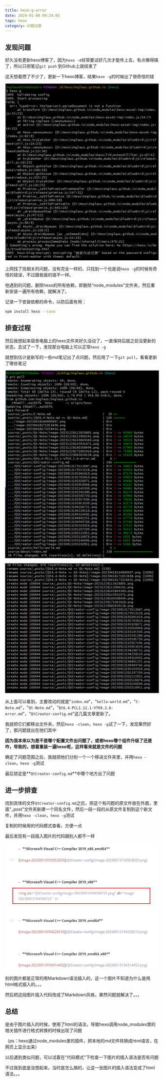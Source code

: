 ```yaml
---
title: hexo-g-error
date: 2024-01-08 09:24:03
tags: hexo
category: 问题记录
---
```


## 发现问题

好久没有更新hexo博客了，因为`hexo -d`经常要试好几次才能传上去，有点懒得搞了，所以只把笔记`git push` 到Github上就结束了

这天想着攒了不少了，更新一下hexo博客，结果`hexo -g`的时候出了很奇怪的错

![image-20240108093022287](hexo-g-error/image-20240108093022287.png)

上网找了找相关的问题，没有完全一样的，只找到一个也是说`hexo -g`的时候有奇怪的错误，不过跟我报的错不一样。

他遇到的问题，删除hexo的所有依赖，即删除“node_modules”文件夹，然后重新安装一遍所有依赖，就解决了。

记录一下安装依赖的命令，以防后面有用：

```bash
npm install hexo --save
```

## 排查过程

然后我想起来宿舍电脑上的hexo文件夹好久没动了，一直保持后就之前没更新的状态，去试了一下，发现那台电脑上可以正常`hexo -g`

就想到估计是新写的一些md笔记出了点问题，然后用了一下`git pull`，看看更新了哪些笔记

![~0W7A6FM3DA_OXK5_VD2L5U](hexo-g-error/0W7A6FM3DA_OXK5_VD2L5U.png)

![image-20240108094253175](hexo-g-error/image-20240108094253175.png)

从上面可以看到，主要改动的就是"`index.md`"，"`hello-world.md`"，"`C-Note.md`"，"`Qt-Note.md`"，"`Qt6.4-PCL1.12.1-VTK9.2.6-error.md`"，"`QtCreator-config.md`"这几篇文章更新了。

我就把它们都移出文件夹，然后`hexo -clean`，`hexo -g`试了一下，发现果然好了，那问题就出在他们其中

**因为我本来以为是不是哪个配置文件出问题了，或者hexo哪个组件升级了还是咋，导致的，想着重装一遍hexo呢，这样看来就是文件的问题**

确定了问题范围之后，我就把他们分别一个一个移进文件夹里，并用`hexo -clean`，`hexo -g`测试

最后锁定是**`QtCreator-config.md`**中哪个地方出了问题

## 进一步排查

找到具体的文件`QtCreator-config.md`之后，把这个有问题的原文件放在外面，里面"_post"文件夹新建一个同名文件，然后一段一段的从原文件复制到这个新文件，并用`hexo -clean`，`hexo -g`测试

复制的时候用的代码模式查看，方便一点

最后发现有一段插入图片的代码跟别人都不一样

![image-20240108095825372](hexo-g-error/image-20240108095825372.png)

别的图片都是正常的用Markdown语法插入的，这一个图片不知道为什么是用html格式插入的。。。

然后把这段图片插入代码改成了Markdown风格，果然问题就解决了。。。

## 总结

是由于图片插入的时候，使用了html的语法，导致hexo调用node_modules里的相关插件进行格式转换的时候出现了问题

（ps：hexo通过node_modules里的插件，把本地的md文件转换成html语言，在网页上显示出来）

以后遇到类似问题，可以试着在"代码模式"下检查一下图片的插入语法是否有问题

不过我到底是没想起来，当时是怎么搞的，让这一张图片的插入语法变成了html语法。。。
